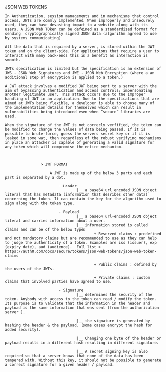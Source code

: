 JSON WEB TOKENS

	In Authentication, session managements and in mechanisms that control access, JWTs are commly implemented. When improperly and insecurely used, they can have devasting impact to a website along with its users. A JSON Web TOken can be defeined as a standardized format for sending  cryptographically signed JSON data (algorithm agreed to use by systems communicating) 

	All the data that is required by a server, is stored within the JWT token and on the client-side. For applications that require a user to interact with many back-ends this is a benefit as interaction is smooth. 

	JWTs specification is limited but the specification is an extension of JWS - JSON Web Signatures and JWE - JSON Web Encryption (where a an additional step of encryption is applied to a token.) 

	A JWT attack involves a modified JWT being sent to a server with the aim of bypassing authentication and access controls; impersonating another legitimate user. This attack occurs due to the improper handling of JWT in an application. Due to the specifications that are aimed at JWTs being flexible, a developer is able to choose many of the implementation details for themselves which can result in vulnerabilities being introduced even when “secure” libraries are used. 

	When the signature of the JWT is not correcly verfified, the token can be modified to change the values of data being passed. If it is possible to brute-force, guess the servers secret key or if it is leaked in some wat, then regardless of the robust verifying mechanisms in place an attacker is capable of generating a valid signature for any token which will compromise the entire mechanism.  



					> JWT FORMAT
							
						A JWT is made up of the below 3 parts and each part is separated by a dot.
						
							- Header
									|__ a base64 url encoded JSON object literal that has metadata (information that desribes other data) concerning the token. It can contain the key for the algorithm used to sign along with the token type. 
								
							- Payload
									|__ a base64 url-encoded JSON object literal and carries information about a user. 
									|__ information stored is called claims and can be of the below types 
											+ Reserved claims : predefined and not mandatory claims but are recommended to use as they can help to judge the authenticity of a token. Examples are iss (issuer), exp (expiry date), aud (audience).  Full list > https://auth0.com/docs/secure/tokens/json-web-tokens/json-web-token-claims
											
											+ Public claims : defined by the users of the JWTs. 
											
											+ Private claims : custom claims that involved parties have agreed to use. 
									
							- Signature
									|__ determines the security of the token. Anybody with access to the token can read / modify the token. Its purpose is to validate that the information in the header and payload is the same information that was sent (from the authorization server ). 
									
									|__ the signature is generated by hashing the header & the payload. (some cases encrypt the hash for added security). 
									
									|__ Changing one byte of the header or payload results in a different hash resulting in different signature.  
									
									|__ A secret signing key is also required so that a server knows that none of the data has been tampered with. Without this key, it should not be possible to generate a correct signature for a given header / payload. 
